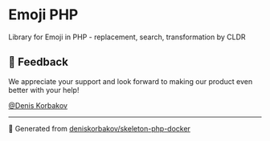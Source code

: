# Emoji PHP

Library for Emoji in PHP - replacement, search, transformation by CLDR 

## 🤝 Feedback

We appreciate your support and look forward to making our product even better with your help!

[@Denis Korbakov](https://github.com/deniskorbakov)

---

📝 Generated from [deniskorbakov/skeleton-php-docker](https://github.com/deniskorbakov/skeleton-php-docker)
